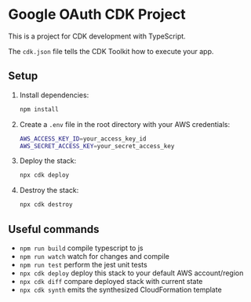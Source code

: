 # Google OAuth CDK Project

This is a project for CDK development with TypeScript.

The `cdk.json` file tells the CDK Toolkit how to execute your app.

## Setup

1. Install dependencies:

   ```bash
   npm install
   ```

2. Create a `.env` file in the root directory with your AWS credentials:

   ```bash
   AWS_ACCESS_KEY_ID=your_access_key_id
   AWS_SECRET_ACCESS_KEY=your_secret_access_key
   ```

3. Deploy the stack:

   ```bash
   npx cdk deploy
   ```

4. Destroy the stack:
   ```bash
   npx cdk destroy
   ```

## Useful commands

- `npm run build` compile typescript to js
- `npm run watch` watch for changes and compile
- `npm run test` perform the jest unit tests
- `npx cdk deploy` deploy this stack to your default AWS account/region
- `npx cdk diff` compare deployed stack with current state
- `npx cdk synth` emits the synthesized CloudFormation template
